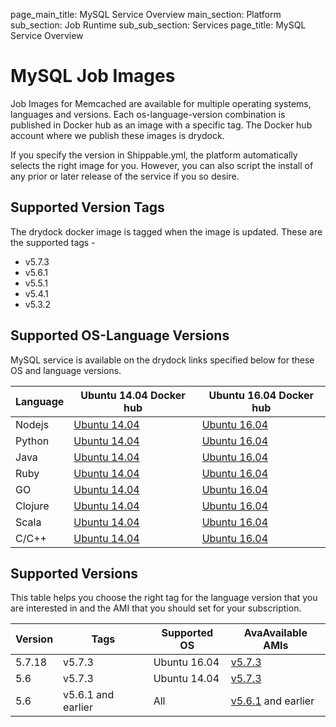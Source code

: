page_main_title: MySQL Service Overview
main_section: Platform
sub_section: Job Runtime
sub_sub_section: Services
page_title: MySQL Service Overview

# MySQL Job Images

Job Images for Memcached are available for multiple operating systems, languages and versions. Each os-language-version combination is published in Docker hub as an image with a specific tag. The Docker hub account where we publish these images is drydock.

If you specify the version in Shippable.yml, the platform automatically selects the right image for you. However,
you can also script the install of any prior or later release of the service if you so desire.

## Supported Version Tags
The drydock docker image is tagged when the image is updated. These are the supported tags -

* v5.7.3                
* v5.6.1                
* v5.5.1                
* v5.4.1                
* v5.3.2   

## Supported OS-Language Versions
MySQL service is available on the drydock links specified below for these OS and language versions.

|Language| Ubuntu 14.04 Docker hub                    | Ubuntu 16.04 Docker hub                                    |
|--------------------|--------------------------------------------|------------------------------------------------------------|
|Nodejs|[Ubuntu 14.04](https://hub.docker.com/r/drydock/u14nodall)| [Ubuntu 16.04](https://hub.docker.com/r/drydock/u16nodall)|
|Python|[Ubuntu 14.04](https://hub.docker.com/r/drydock/u14pytall)| [Ubuntu 16.04](https://hub.docker.com/r/drydock/u16pytall)|
|Java|[Ubuntu 14.04](https://hub.docker.com/r/drydock/u14javall)| [Ubuntu 16.04](https://hub.docker.com/r/drydock/u16javall)|
|Ruby|[Ubuntu 14.04](https://hub.docker.com/r/drydock/u14ruball)| [Ubuntu 16.04](https://hub.docker.com/r/drydock/u14ruball)|
|GO|[Ubuntu 14.04](https://hub.docker.com/r/drydock/u14golall)| [Ubuntu 16.04](https://hub.docker.com/r/drydock/u16golall)|
|Clojure|[Ubuntu 14.04](https://hub.docker.com/r/drydock/u14cloall)| [Ubuntu 16.04](https://hub.docker.com/r/drydock/u16cloall)|
|Scala|[Ubuntu 14.04](https://hub.docker.com/r/drydock/u14scaall)| [Ubuntu 16.04](https://hub.docker.com/r/drydock/u16scaall)|
|C/C++|[Ubuntu 14.04](https://hub.docker.com/r/drydock/u14cppall)| [Ubuntu 16.04](https://hub.docker.com/r/drydock/u16cppall)|

## Supported Versions
This table helps you choose the right tag for the language version that you are interested in and the
AMI that you should set for your subscription.

| Version  |  Tags    | Supported OS| AvaAvailable AMIs|  
|----------|---------|-----------|---------------------|
|5.7.18  | v5.7.3  | Ubuntu 16.04 | [v5.7.3](/platform/machine-image-v573) |
|5.6  | v5.7.3  | Ubuntu 14.04 | [v5.7.3](/platform/machine-image-v573) |
|5.6  | v5.6.1 and earlier | All | [v5.6.1](/platform/machine-image-v561) and earlier |
